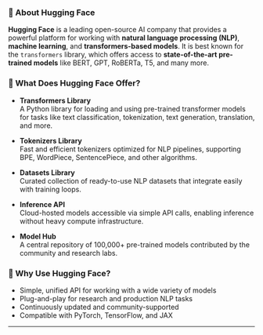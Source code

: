 ### 🤗 About Hugging Face
 
**Hugging Face** is a leading open-source AI company that provides a powerful platform for working with **natural language processing (NLP)**, **machine learning**, and **transformers-based models**. It is best known for the `transformers` library, which offers access to **state-of-the-art pre-trained models** like BERT, GPT, RoBERTa, T5, and many more.
 
### 🔧 What Does Hugging Face Offer?
 
- **Transformers Library**  
  A Python library for loading and using pre-trained transformer models for tasks like text classification, tokenization, text generation, translation, and more.
 
- **Tokenizers Library**  
  Fast and efficient tokenizers optimized for NLP pipelines, supporting BPE, WordPiece, SentencePiece, and other algorithms.
 
- **Datasets Library**  
  Curated collection of ready-to-use NLP datasets that integrate easily with training loops.
 
- **Inference API**  
  Cloud-hosted models accessible via simple API calls, enabling inference without heavy compute infrastructure.
 
- **Model Hub**  
  A central repository of 100,000+ pre-trained models contributed by the community and research labs.
 
### 🧠 Why Use Hugging Face?
 
- Simple, unified API for working with a wide variety of models
- Plug-and-play for research and production NLP tasks
- Continuously updated and community-supported
- Compatible with PyTorch, TensorFlow, and JAX

---
